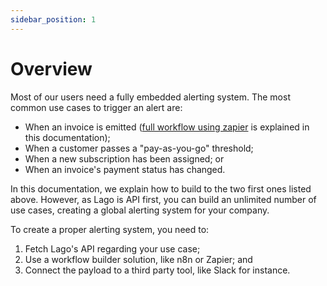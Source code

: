 ```yaml
---
sidebar_position: 1
---
```


# Overview

Most of our users need a fully embedded alerting system. The most common use cases to trigger an alert are:
- When an invoice is emitted ([full workflow using zapier](invoice-alerting) is explained in this documentation);
- When a customer passes a "pay-as-you-go" threshold;
- When a new subscription has been assigned; or
- When an invoice's payment status has changed.

In this documentation, we explain how to build to the two first ones listed above. However, as Lago is API first, you can build an unlimited number of use cases, creating a global alerting system for your company.

To create a proper alerting system, you need to:
1. Fetch Lago's API regarding your use case;
2. Use a workflow builder solution, like n8n or Zapier; and
3. Connect the payload to a third party tool, like Slack for instance.

